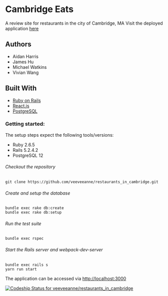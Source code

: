 # Cambridge Eats
A review site for restaurants in the city of Cambridge, MA
Visit the deployed application [here](http://cambridge-eats.herokuapp.com/)

## Authors
- Aidan Harris
- James Hu
- Michael Watkins
- Vivian Wang

## Built With
- [Ruby on Rails](https://guides.rubyonrails.org/v5.2/)
- [React.js](https://reactjs.org/docs/getting-started.html)
- [PostgreSQL](https://www.postgresql.org/docs/12/index.html)

### Getting started:
The setup steps expect the following tools/versions:
- Ruby 2.6.5
- Rails 5.2.4.2
- PostgreSQL 12

###### Checkout the repository
`git clone https://github.com/veeveeanne/restaurants_in_cambridge.git`

###### Create and setup the database
```
bundle exec rake db:create
bundle exec rake db:setup
```

###### Run the test suite
`bundle exec rspec`

###### Start the Rails server and webpack-dev-server
```
bundle exec rails s
yarn run start
```
The application can be accessed via <http://localhost:3000>


[![Codeship Status for veeveeanne/restaurants_in_cambridge](https://app.codeship.com/projects/efd17370-661f-0138-6019-7e4f61b5b52a/status?branch=master)](https://app.codeship.com/projects/393614)
